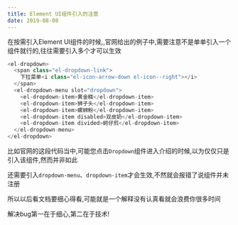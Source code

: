 ```yaml
---
title: Element UI组件引入的注意
date: 2019-08-08
---
```


在按需引入Element UI组件的时候,,官网给出的例子中,需要注意不是单单引入一个组件就行的,往往需要引入多个才可以生效

```js
<el-dropdown>
  <span class="el-dropdown-link">
    下拉菜单<i class="el-icon-arrow-down el-icon--right"></i>
  </span>
  <el-dropdown-menu slot="dropdown">
    <el-dropdown-item>黄金糕</el-dropdown-item>
    <el-dropdown-item>狮子头</el-dropdown-item>
    <el-dropdown-item>螺蛳粉</el-dropdown-item>
    <el-dropdown-item disabled>双皮奶</el-dropdown-item>
    <el-dropdown-item divided>蚵仔煎</el-dropdown-item>
  </el-dropdown-menu>
</el-dropdown>
```

比如官网的这段代码当中,可能您点击`Dropdown`组件进入介绍的时候,以为仅仅只是引入该组件,然而并非如此

还需要引入`dropdown-menu`、`dropdown-item`才会生效,不然就会报错了说组件并未注册

所以以后看文档要细心得看,可能就是一个解释没有认真看就会浪费你很多时间

解决bug第一在于细心,第二在于技术!

